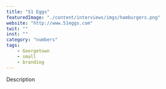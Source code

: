 ```yaml
---
title: "51 Eggs"
featuredImage: "./content/interviews/imgs/hamburgers.png"
website: "http://www.51eggs.com"
twit: ""
inst: ""
category: "numbers"
tags:
    - Georgetown
    - small
    - branding
---
```


Description
